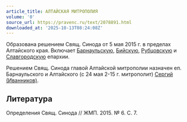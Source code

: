 ```yaml
---
article_title: АЛТАЙСКАЯ МИТРОПОЛИЯ
volume: '0'
source_url: https://pravenc.ru/text/2078891.html
downloaded_at: '2025-10-13T08:24:08Z'
---
```


Образована решением Свящ. Синода от 5 мая 2015 г. в пределах Алтайского края. Включает [Барнаульскую](https://pravenc.ru/text/Барнаульскую.html), [Бийскую](https://pravenc.ru/text/Бийскую.html), [Рубцовскую](https://pravenc.ru/text/Рубцовскую.html) и [Славгородскую](https://pravenc.ru/text/Славгородскую.html) епархии.

Решением Свящ. Синода главой Алтайской митрополии назначен еп. Барнаульского и Алтайского (с 24 мая 2-15 г. митрополит) [Сергий (Иванников)](<https://pravenc.ru/text/Сергий (Иванников).html>).

## Литература

Определения Свящ. Синода // ЖМП. 2015. № 6. С. 7.
